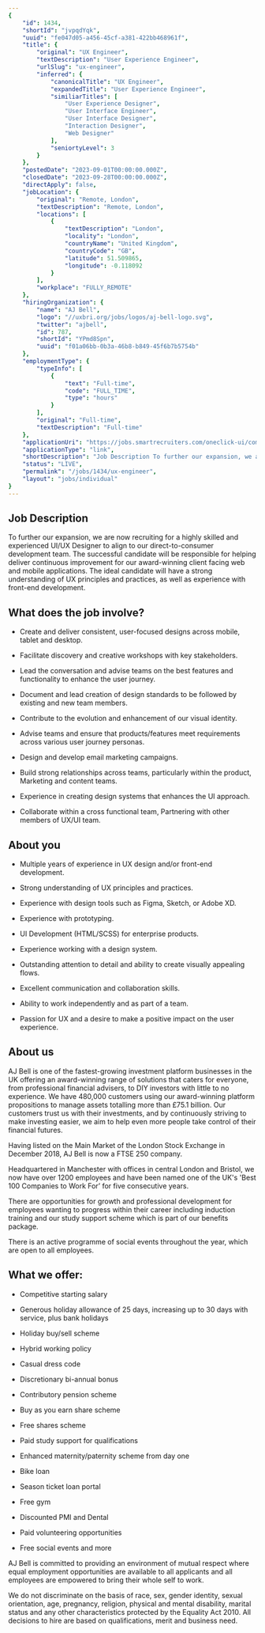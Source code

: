 ```yaml
---
{
	"id": 1434,
	"shortId": "jvpqdYqk",
	"uuid": "fe047d05-a456-45cf-a381-422bb468961f",
	"title": {
		"original": "UX Engineer",
		"textDescription": "User Experience Engineer",
		"urlSlug": "ux-engineer",
		"inferred": {
			"canonicalTitle": "UX Engineer",
			"expandedTitle": "User Experience Engineer",
			"similiarTitles": [
				"User Experience Designer",
				"User Interface Engineer",
				"User Interface Designer",
				"Interaction Designer",
				"Web Designer"
			],
			"seniortyLevel": 3
		}
	},
	"postedDate": "2023-09-01T00:00:00.000Z",
	"closedDate": "2023-09-28T00:00:00.000Z",
	"directApply": false,
	"jobLocation": {
		"original": "Remote, London",
		"textDescription": "Remote, London",
		"locations": [
			{
				"textDescription": "London",
				"locality": "London",
				"countryName": "United Kingdom",
				"countryCode": "GB",
				"latitude": 51.509865,
				"longitude": -0.118092
			}
		],
		"workplace": "FULLY_REMOTE"
	},
	"hiringOrganization": {
		"name": "AJ Bell",
		"logo": "//uxbri.org/jobs/logos/aj-bell-logo.svg",
		"twitter": "ajbell",
		"id": 787,
		"shortId": "YPmd8Spn",
		"uuid": "f01a06bb-0b3a-46b8-b849-45f6b7b5754b"
	},
	"employmentType": {
		"typeInfo": [
			{
				"text": "Full-time",
				"code": "FULL_TIME",
				"type": "hours"
			}
		],
		"original": "Full-time",
		"textDescription": "Full-time"
	},
	"applicationUri": "https://jobs.smartrecruiters.com/oneclick-ui/company/AJBell1/publication/70a2807d-d547-4d7e-ab05-4a0b9946ca37?dcr_ci=AJBell1",
	"applicationType": "link",
	"shortDescription": "Job Description To further our expansion, we are now recruiting for a highly skilled and experienced UI/UX/ Designer to align to our direct-to-consumer-- development team. The successful candidate",
	"status": "LIVE",
	"permalink": "/jobs/1434/ux-engineer",
	"layout": "jobs/individual"
}
---
```

<h2>Job Description</h2><p>To further our expansion, we are now recruiting for a highly skilled and experienced UI/UX Designer to align to our direct-to-consumer development team.&nbsp;The successful candidate will be responsible for helping deliver continuous improvement for our award-winning client facing web and mobile applications. The ideal candidate will have a strong understanding of UX principles and practices, as well as experience with front-end development.</p><h2>What does the job involve?</h2><ul><li><p>Create and deliver consistent, user-focused designs across mobile, tablet and desktop.</p></li><li><p>Facilitate discovery and creative workshops with key stakeholders.</p></li><li><p>Lead the conversation and advise teams on the best features and functionality to enhance the user journey.</p></li><li><p>Document and lead creation of design standards to be followed by existing and new team members.</p></li><li><p>Contribute to the evolution and enhancement of our visual identity.</p></li><li><p>Advise teams and ensure that products/features meet requirements across various user journey personas.</p></li><li><p>Design and develop email marketing campaigns.</p></li><li><p>Build strong relationships across teams, particularly within the product, Marketing and content teams.</p></li><li><p>Experience in creating design systems that enhances the UI approach.</p></li><li><p>Collaborate within a cross functional team, Partnering with other members of UX/UI team.</p></li></ul><h2>About you</h2><ul><li><p>Multiple years of experience in UX design and/or front-end development.</p></li><li><p>Strong understanding of UX principles and practices.</p></li><li><p>Experience with design tools such as Figma, Sketch, or Adobe XD.</p></li><li><p>Experience with prototyping.</p></li><li><p>UI Development (HTML/SCSS) for enterprise products.</p></li><li><p>Experience working with a design system.</p></li><li><p>Outstanding attention to detail and ability to create visually appealing flows.</p></li><li><p>Excellent communication and collaboration skills.</p></li><li><p>Ability to work independently and as part of a team.</p></li><li><p>Passion for UX and a desire to make a positive impact on the user experience.</p></li></ul><h2>About us</h2><p>AJ Bell is one of the fastest-growing investment platform businesses in the UK offering an award-winning range of solutions that caters for everyone, from professional financial advisers, to DIY investors with little to no experience. We have 480,000 customers using our award-winning platform propositions to manage assets totalling more than £75.1 billion. Our customers trust us with their investments, and by continuously striving to make investing easier, we aim to help even more people take control of their financial futures.</p><p>Having listed on the Main Market of the London Stock Exchange in December 2018, AJ Bell is now a FTSE 250 company.</p><p>Headquartered in Manchester with offices in central London and Bristol, we now have over 1200 employees and have been named one of the UK's 'Best 100 Companies to Work For’ for&nbsp;five consecutive years.</p><p>There are opportunities for growth and professional development for employees wanting to progress within their career including induction training and our study support scheme which is part of our benefits package.</p><p>There is an active programme of social events throughout the year, which are open to all employees.</p><h2><strong>What we offer:</strong></h2><ul><li><p>Competitive starting salary</p></li><li><p>Generous holiday allowance of 25 days, increasing up to 30 days with service, plus bank holidays</p></li><li><p>Holiday buy/sell scheme</p></li><li><p>Hybrid working policy</p></li><li><p>Casual dress code</p></li><li><p>Discretionary bi-annual bonus</p></li><li><p>Contributory pension scheme</p></li><li><p>Buy as you earn share scheme</p></li><li><p>Free shares scheme</p></li><li><p>Paid study support for qualifications</p></li><li><p>Enhanced maternity/paternity scheme from day one</p></li><li><p>Bike loan</p></li><li><p>Season ticket loan portal</p></li><li><p>Free gym</p></li><li><p>Discounted PMI and Dental</p></li><li><p>Paid volunteering opportunities</p></li><li><p>Free social events and more</p></li></ul><p>AJ Bell is committed to providing an environment of mutual respect where equal employment opportunities are available to all applicants and all employees are empowered to bring their whole self to work.</p><p>We do not discriminate on the basis of race, sex, gender identity, sexual orientation, age, pregnancy, religion, physical and mental disability, marital status and any other characteristics protected by the Equality Act 2010. All decisions to hire are based on qualifications, merit and business need.</p>
